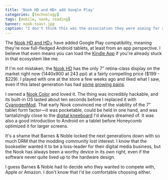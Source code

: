```yaml
---
title: 'Nook HD and HD+ add Google Play'
categories: [technology]
tags: [mobile, nook, reading]
banner: nook-toast.jpg
caption: "I don't think this was the association they were aiming for at the Nook marketing meeting. [Barnes & Noble](http://www.barnesandnoble.com/p/nook-hd-barnes-noble/1110060426)"
---
```


The [Nook HD and HD+](http://www.barnesandnoble.com/u/nook/379003208) have added Google Play compatibility, meaning they're now full-fledged Android tablets, at least from an app perspective. I believe that even means you can load the [Kindle App](https://play.google.com/store/apps/details?id=com.amazon.kindle&hl=en) if you're already stuck in that ecosystem like me. 

If I'm not mistaken, the [Nook HD](http://www.barnesandnoble.com/u/Compare-NOOKs/379003181) has the only 7" retina-class display on the market right now (1440x900 at 243 ppi) at a fairly compelling price ($199 - $229). I played with one at the store a few weeks ago and liked what I saw, even if this latest generation has had [some growing pains](http://www.theverge.com/2012/10/30/3571394/barnes-noble-nook-hd-review).

I owned a [Nook Color](http://en.wikipedia.org/wiki/Nook_Color) and loved it. The thing was incredibly hackable, and its built-in OS lasted about ten seconds before I replaced it with [CyanogenMod](http://www.cyanogenmod.org/). That early Nook convinced me of the viability of the 7" tablet form factor&mdash;it was pocketable, could be held in one hand, and was tantalizingly close to the [digital kneeboard](http://www.macstories.net/stories/ipad-in-real-life-erik-hess-f-5n-tiger-ii-pilot/?utm_source=feedburner&utm_medium=feed&utm_campaign=Feed%3A+macstoriesnet+%28MacStories%29) I'd always dreamed of. It was also a good introduction to Android on a tablet before Honeycomb optimized it for larger screens.

It's a shame that Barnes & Noble locked the next generations down with so much DRM that the modding community lost interest. I know that the bookseller wanted it to be a loss-leader for their digital media business, but the Nook has always been a worthy device in its own right, even if the software never quite lived up to the hardware design. 

I guess Barnes & Noble had to decide who they wanted to compete with, Apple or Amazon. I don't know that I'd be comfortable choosing either.